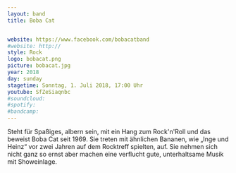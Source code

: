 ```yaml
---
layout: band
title: Boba Cat


website: https://www.facebook.com/bobacatband
#website: http://
style: Rock
logo: bobacat.png
picture: bobacat.jpg
year: 2018
day: sunday
stagetime: Sonntag, 1. Juli 2018, 17:00 Uhr
youtube: SfZeSiaqnbc
#soundcloud:
#spotify:
#bandcamp:
---
```

Steht für Spaßiges, albern sein, mit ein Hang zum Rock'n'Roll und das beweist Boba Cat seit 1969. Sie treten mit ähnlichen Bananen, wie „Inge und Heinz“ vor zwei Jahren auf dem Rocktreff spielten, auf. Sie nehmen sich nicht ganz so ernst aber machen eine verflucht gute, unterhaltsame Musik mit Showeinlage.
